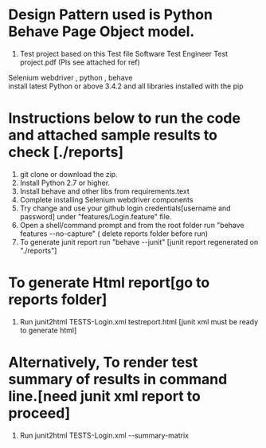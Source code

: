 # Design Pattern used is Python Behave Page Object model.
1. Test project based on this Test file Software Test Engineer Test project.pdf (Pls see attached for ref)

Selenium webdriver , python , behave  
install latest Python or above 3.4.2 and all libraries installed with the pip

# Instructions below to run the code and attached sample results to check  [./reports]
1. git clone or download the zip.
3. Install Python 2.7 or higher.
4. Install behave and other libs from requirements.text
5. Complete installing Selenium webdriver components
6. Try change and use your github login credentials[username and password] under "features/Login.feature" file.
6. Open a shell/command prompt and from the root folder run "behave features --no-capture" ( delete reports folder before run)
7. To generate junit report run "behave --junit" [junit report regenerated on "./reports"]
   
# To generate Html report[go to reports folder]
1. Run junit2html TESTS-Login.xml testreport.html [junit xml must be ready to generate html]

# Alternatively, To render test summary of results in command line.[need junit xml report to proceed]
1. Run junit2html TESTS-Login.xml --summary-matrix
